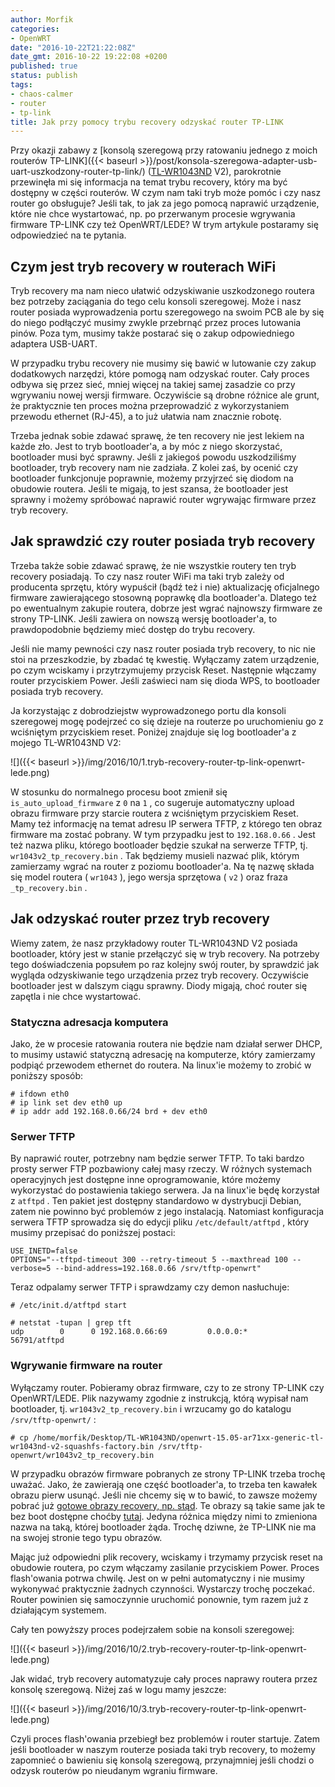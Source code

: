 ```yaml
---
author: Morfik
categories:
- OpenWRT
date: "2016-10-22T21:22:08Z"
date_gmt: 2016-10-22 19:22:08 +0200
published: true
status: publish
tags:
- chaos-calmer
- router
- tp-link
title: Jak przy pomocy trybu recovery odzyskać router TP-LINK
---
```


Przy okazji zabawy z [konsolą szeregową przy ratowaniu jednego z moich routerów
TP-LINK]({{< baseurl >}}/post/konsola-szeregowa-adapter-usb-uart-uszkodzony-router-tp-link/)
([TL-WR1043ND](http://www.tp-link.com.pl/products/details/TL-WR1043ND.html) V2), parokrotnie
przewinęła mi się informacja na temat trybu recovery, który ma być dostępny w części routerów. W
czym nam taki tryb może pomóc i czy nasz router go obsługuje? Jeśli tak, to jak za jego pomocą
naprawić urządzenie, które nie chce wystartować, np. po przerwanym procesie wgrywania firmware
TP-LINK czy też OpenWRT/LEDE? W trym artykule postaramy się odpowiedzieć na te pytania.

<!--more-->
## Czym jest tryb recovery w routerach WiFi

Tryb recovery ma nam nieco ułatwić odzyskiwanie uszkodzonego routera bez potrzeby zaciągania do tego
celu konsoli szeregowej. Może i nasz router posiada wyprowadzenia portu szeregowego na swoim PCB ale
by się do niego podłączyć musimy zwykle przebrnąć przez proces lutowania pinów. Poza tym, musimy
także postarać się o zakup odpowiedniego adaptera USB-UART.

W przypadku trybu recovery nie musimy się bawić w lutowanie czy zakup dodatkowych narzędzi, które
pomogą nam odzyskać router. Cały proces odbywa się przez sieć, mniej więcej na takiej samej zasadzie
co przy wgrywaniu nowej wersji firmware. Oczywiście są drobne różnice ale grunt, że praktycznie ten
proces można przeprowadzić z wykorzystaniem przewodu ethernet (RJ-45), a to już ułatwia nam znacznie
robotę.

Trzeba jednak sobie zdawać sprawę, że ten recovery nie jest lekiem na każde zło. Jest to tryb
bootloader'a, a by móc z niego skorzystać, bootloader musi być sprawny. Jeśli z jakiegoś powodu
uszkodziliśmy bootloader, tryb recovery nam nie zadziała. Z kolei zaś, by ocenić czy bootloader
funkcjonuje poprawnie, możemy przyjrzeć się diodom na obudowie routera. Jeśli te migają, to jest
szansa, że bootloader jest sprawny i możemy spróbować naprawić router wgrywając firmware przez tryb
recovery.

## Jak sprawdzić czy router posiada tryb recovery

Trzeba także sobie zdawać sprawę, że nie wszystkie routery ten tryb recovery posiadają. To czy nasz
router WiFi ma taki tryb zależy od producenta sprzętu, który wypuścił (bądź też i nie) aktualizację
oficjalnego firmware zawierającego stosowną poprawkę dla bootloader'a. Dlatego też po ewentualnym
zakupie routera, dobrze jest wgrać najnowszy firmware ze strony TP-LINK. Jeśli zawiera on nowszą
wersję bootloader'a, to prawdopodobnie będziemy mieć dostęp do trybu recovery.

Jeśli nie mamy pewności czy nasz router posiada tryb recovery, to nic nie stoi na przeszkodzie, by
zbadać tę kwestię. Wyłączamy zatem urządzenie, po czym wciskamy i przytrzymujemy przycisk Reset.
Następnie włączamy router przyciskiem Power. Jeśli zaświeci nam się dioda WPS, to bootloader posiada
tryb recovery.

Ja korzystając z dobrodziejstw wyprowadzonego portu dla konsoli szeregowej mogę podejrzeć co się
dzieje na routerze po uruchomieniu go z wciśniętym przyciskiem reset. Poniżej znajduje się log
bootloader'a z mojego TL-WR1043ND
V2:

![]({{< baseurl >}}/img/2016/10/1.tryb-recovery-router-tp-link-openwrt-lede.png)

W stosunku do normalnego procesu boot zmienił się `is_auto_upload_firmware` z `0` na `1` , co
sugeruje automatyczny upload obrazu firmware przy starcie routera z wciśniętym przyciskiem Reset.
Mamy też informację na temat adresu IP serwera TFTP, z którego ten obraz firmware ma zostać pobrany.
W tym przypadku jest to `192.168.0.66` . Jest też nazwa pliku, którego bootloader będzie szukał na
serwerze TFTP, tj. `wr1043v2_tp_recovery.bin` . Tak będziemy musieli nazwać plik, którym zamierzamy
wgrać na router z poziomu bootloader'a. Na tę nazwę składa się model routera ( `wr1043` ), jego
wersja sprzętowa ( `v2` ) oraz fraza `_tp_recovery.bin` .

## Jak odzyskać router przez tryb recovery

Wiemy zatem, że nasz przykładowy router TL-WR1043ND V2 posiada bootloader, który jest w stanie
przełączyć się w tryb recovery. Na potrzeby tego doświadczenia popsułem po raz kolejny swój
router, by sprawdzić jak wygląda odzyskiwanie tego urządzenia przez tryb recovery. Oczywiście
bootloader jest w dalszym ciągu sprawny. Diody migają, choć router się zapętla i nie chce
wystartować.

### Statyczna adresacja komputera

Jako, że w procesie ratowania routera nie będzie nam działał serwer DHCP, to musimy ustawić
statyczną adresację na komputerze, który zamierzamy podpiąć przewodem ethernet do routera. Na
linux'ie możemy to zrobić w poniższy sposób:

    # ifdown eth0
    # ip link set dev eth0 up
    # ip addr add 192.168.0.66/24 brd + dev eth0

### Serwer TFTP

By naprawić router, potrzebny nam będzie serwer TFTP. To taki bardzo prosty serwer FTP pozbawiony
całej masy rzeczy. W różnych systemach operacyjnych jest dostępne inne oprogramowanie, które możemy
wykorzystać do postawienia takiego serwera. Ja na linux'ie będę korzystał z `atftpd` . Ten pakiet
jest dostępny standardowo w dystrybucji Debian, zatem nie powinno być problemów z jego instalacją.
Natomiast konfiguracja serwera TFTP sprowadza się do edycji pliku `/etc/default/atftpd` , który
musimy przepisać do poniższej postaci:

    USE_INETD=false
    OPTIONS="--tftpd-timeout 300 --retry-timeout 5 --maxthread 100 --verbose=5 --bind-address=192.168.0.66 /srv/tftp-openwrt"

Teraz odpalamy serwer TFTP i sprawdzamy czy demon nasłuchuje:

    # /etc/init.d/atftpd start

    # netstat -tupan | grep tft
    udp        0      0 192.168.0.66:69         0.0.0.0:*                           56791/atftpd

### Wgrywanie firmware na router

Wyłączamy router. Pobieramy obraz firmware, czy to ze strony TP-LINK czy OpenWRT/LEDE. Plik nazywamy
zgodnie z instrukcją, którą wypisał nam bootloader, tj. `wr1043v2_tp_recovery.bin` i wrzucamy go do
katalogu `/srv/tftp-openwrt/`
    :

    # cp /home/morfik/Desktop/TL-WR1043ND/openwrt-15.05-ar71xx-generic-tl-wr1043nd-v2-squashfs-factory.bin /srv/tftp-openwrt/wr1043v2_tp_recovery.bin

W przypadku obrazów firmware pobranych ze strony TP-LINK trzeba trochę uważać. Jako, że zawierają
one część bootloader'a, to trzeba ten kawałek obrazu pierw usunąć. Jeśli nie chcemy się w to bawić,
to zawsze możemy pobrać już [gotowe obrazy recovery, np.
stąd](https://tplinkforum.pl/c/porady-serwisowe/pliki-recovery-dla-routerow-tp-link). Te obrazy są
takie same jak te bez boot dostępne choćby
[tutaj](https://tplinkforum.pl/t/firmware-bez-bootloadera-dla-routerow-tp-link/9661). Jedyna różnica
między nimi to zmieniona nazwa na taką, której bootloader żąda. Trochę dziwne, że TP-LINK nie ma na
swojej stronie tego typu obrazów.

Mając już odpowiedni plik recovery, wciskamy i trzymamy przycisk reset na obudowie routera, po czym
włączamy zasilanie przyciskiem Power. Proces flash'owania potrwa chwilę. Jest on w pełni
automatyczny i nie musimy wykonywać praktycznie żadnych czynności. Wystarczy trochę poczekać. Router
powinien się samoczynnie uruchomić ponownie, tym razem już z działającym systemem.

Cały ten powyższy proces podejrzałem sobie na konsoli
szeregowej:

![]({{< baseurl >}}/img/2016/10/2.tryb-recovery-router-tp-link-openwrt-lede.png)

Jak widać, tryb recovery automatyzuje cały proces naprawy routera przez konsolę szeregową. Niżej zaś
w logu mamy jeszcze:

![]({{< baseurl >}}/img/2016/10/3.tryb-recovery-router-tp-link-openwrt-lede.png)

Czyli proces flash'owania przebiegł bez problemów i router startuje. Zatem jeśli bootloader w naszym
routerze posiada taki tryb recovery, to możemy zapomnieć o bawieniu się konsolą szeregową,
przynajmniej jeśli chodzi o odzysk routerów po nieudanym wgraniu firmware.
